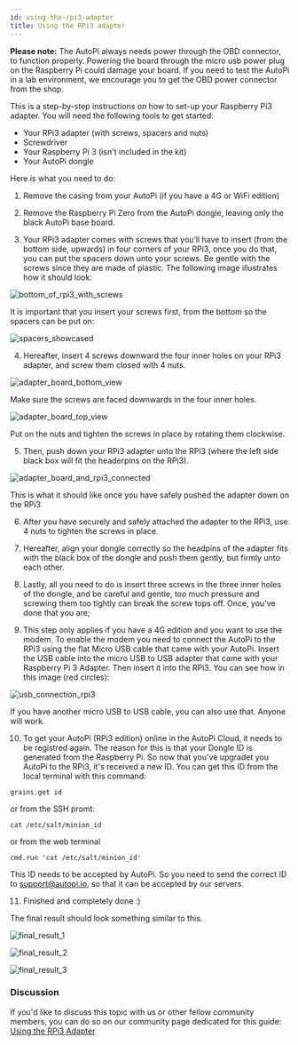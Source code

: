 ```yaml
---
id: using-the-rpi3-adapter
title: Using the RPi3 adapter
---
```


**Please note:** The AutoPi always needs power through the OBD connector, to function properly. Powering the board through the micro usb power plug on the Raspberry Pi could damage your board. If you need to test the AutoPi in a lab environment, we encourage you to get the OBD power connector from the shop.

This is a step-by-step instructions on how to set-up your Raspberry Pi3 adapter. You will need the following tools to get started:

- Your RPi3 adapter (with screws, spacers and nuts)
- Screwdriver
- Your Raspberry Pi 3 (isn't included in the kit)
- Your AutoPi dongle

Here is what you need to do:

1. Remove the casing from your AutoPi (if you have a 4G or WiFi edition)

2. Remove the Raspberry Pi Zero from the AutoPi dongle, leaving only the black AutoPi base board.

3. Your RPi3 adapter comes with screws that you’ll have to insert (from the bottom side, upwards) in four corners of your RPi3, once you do that, you can put the spacers down unto your screws. Be gentle with the screws since they are made of plastic. The following image illustrates how it should look:

![bottom_of_rpi3_with_screws](/img/hardware/autopi_dongle/using_the_rpi3_adapter/bottom_of_rpi3_with_screws.jpg)

It is important that you insert your screws first, from the bottom so the spacers can be put on:

![spacers_showcased](/img/hardware/autopi_dongle/using_the_rpi3_adapter/spacers_showcased.jpg)

4. Hereafter, insert 4 screws downward the four inner holes on your RPi3 adapter, and screw them closed with 4 nuts. 

![adapter_board_bottom_view](/img/hardware/autopi_dongle/using_the_rpi3_adapter/adapter_board_bottom_view.jpg)

Make sure the screws are faced downwards in the four inner holes. 

![adapter_board_top_view](/img/hardware/autopi_dongle/using_the_rpi3_adapter/adapter_board_top_view.jpg)

Put on the nuts and tighten the screws in place by rotating them clockwise.

5. Then, push down your RPi3 adapter unto the RPi3 (where the left side black box will fit the headerpins on the RPi3).

![adapter_board_and_rpi3_connected](/img/hardware/autopi_dongle/using_the_rpi3_adapter/adapter_board_and_rpi3_connected.jpg)

This is what it should like once you have safely pushed the adapter down on the RPi3

6. After you have securely and safely attached the adapter to the RPi3, use 4 nuts to tighten the screws in place. 

7. Hereafter, align your dongle correctly so the headpins of the adapter fits with the black box of the dongle and push them gently, but firmly unto each other. 

8. Lastly, all you need to do is insert three screws in the three inner holes of the dongle, and be careful and gentle, too much pressure and screwing them too tightly can break the screw tops off. Once, you’ve done that you are; 

9. This step only applies if you have a 4G edition and you want to use the modem. To enable the modem you need to connect the AutoPi to the RPi3 using the flat Micro USB cable that came with your AutoPi. Insert the USB cable into the micro USB to USB adapter that came with your Raspberry Pi 3 Adapter. Then insert it into the RPi3. You can see how in this image (red circles):

![usb_connection_rpi3](/img/hardware/autopi_dongle/using_the_rpi3_adapter/usb_connection_rpi3.jpg)

If you have another micro USB to USB cable, you can also use that. Anyone will work. 

10. To get your AutoPi (RPi3 edition) online in the AutoPi Cloud, it needs to be registred again. The reason for this is that your Dongle ID is generated from the Raspberry Pi. So now that you've upgradet you AutoPi to the RPi3, it's received a new ID. You can get this ID from the local terminal with this command:
```
grains.get id
```
or from the SSH promt:
```
cat /etc/salt/minion_id
```
or from the web terminal
```
cmd.run 'cat /etc/salt/minion_id'
```

This ID needs to be accepted by AutoPi. So you need to send the correct ID to support@autopi.io, so that it can be accepted by our servers. 

11. Finished and completely done :)

The final result should look something similar to this. 

![final_result_1](/img/hardware/autopi_dongle/using_the_rpi3_adapter/final_result_1.jpg)

![final_result_2](/img/hardware/autopi_dongle/using_the_rpi3_adapter/final_result_2.jpg)

![final_result_3](/img/hardware/autopi_dongle/using_the_rpi3_adapter/final_result_3.jpg)

### Discussion
If you'd like to discuss this topic with us or other fellow community members, you can do so on our community page dedicated for this guide:
[Using the RPi3 Adapter](https://community.autopi.io/t/using-the-rpi3-adapter/293)
